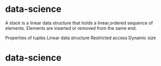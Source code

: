# data-science
A stack is a linear data structure that holds a linear,ordered sequence of elements.
Elements are inserted or removed from the same end.

Properties of tuples
Linear data structure 
Restricted access
Dynamic size

# data-science
